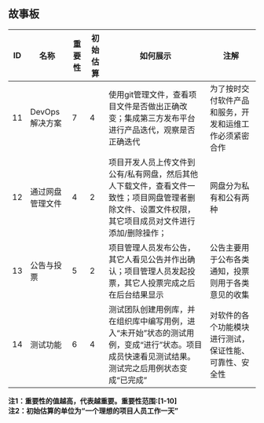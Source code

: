 ## 故事板  

| ID | 名称 | 重要性 | 初始估算 | 如何展示 | 注解 |
|----|------|--------|----------|----------|-----|
|11|DevOps解决方案|7|4|使用git管理文件，查看项目文件是否做出正确改变；集成第三方发布平台进行产品迭代，观察是否正确迭代|为了按时交付软件产品和服务，开发和运维工作必须紧密合作|  
|12|通过网盘管理文件|4|2|项目开发人员上传文件到公有/私有网盘，然后其他人下载文件，查看文件一致性；项目网盘管理者删除文件、设置文件权限，其它项目成员对文件进行添加/删除操作；|网盘分为私有和公有两种|   
|13|公告与投票|5|2|项目管理人员发布公告，其它人看见公告并作出确认；项目管理人员发起投票，其它人投票完成之后在后台结果显示|公告主要用于公布各类通知，投票则用于各类意见的收集|   
|14|测试功能|6|4|测试团队创建用例库，并在组织库中编写用例，进入“未开始”状态的测试用例，变成“进行”状态。项目成员快速看见测试结果。测试完之后用例状态变成“已完成”|对软件的各个功能模块进行测试，保证性能、可靠性、安全性|   

**注1：重要性的值越高，代表越重要。重要性范围:[1-10]**   
**注2：初始估算的单位为“一个理想的项目人员工作一天”**
